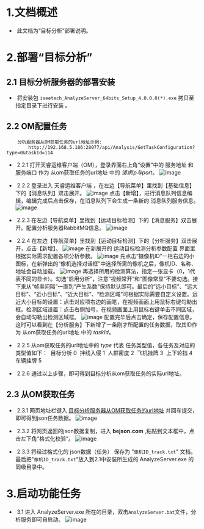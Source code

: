 # 1.文档概述

-  ​	此文档为“目标分析”部署说明。


# 2.部署“目标分析”

## 2.1 目标分析服务器的部署安装

-  ​	将安装包 `iseetech_AnalyzeServer_64bits_Setup_4.0.0.0(*).exe` 拷贝至指定目录下进行安装 。


## 2.2 OM配置任务


```
	分析服务器从OM获取任务的url地址示例:
		http://192.168.5.186:28077/api/Analysis/GetTaskConfiguration?type=0&taskId=114
```


- ​	2.2.1 打开天睿运维客户端（OM），登录界面右上角“设置”中的 服务地址 和 服务端口 作为 从om获取任务的url地址 中的 *请求ip与port*。
![image](https://note.youdao.com/yws/public/resource/eac674e17cb4bb0d8122c507fd7fb622/xmlnote/3BFDFB332F9C4CDABD1CD76E5CB9D131/1830)

-  ​ 2.2.2 登录进入 天睿运维客户端 ，在左边【导航菜单】里找到【基础信息】下的【消息队列】双击展开。
![image](https://note.youdao.com/yws/public/resource/eac674e17cb4bb0d8122c507fd7fb622/xmlnote/C46361236D10463EA899DE07EB5C1C74/1886)
点击【新增】，进行消息队列信息编辑，编辑完成后点击保存，在消息队列下会生成一条新的 消息队列服务信息。
![image](https://note.youdao.com/yws/public/resource/eac674e17cb4bb0d8122c507fd7fb622/xmlnote/1F77DD11CAAB45E0BC2F98CB50B8620A/1888)

-  ​ 2.2.3 在左边【导航菜单】里找到【运动目标检测】下的【消息服务】双击展开。配置分析服务器RabbitMQ信息。
![image](https://note.youdao.com/yws/public/resource/eac674e17cb4bb0d8122c507fd7fb622/xmlnote/EC3715D6729A445DA6AA50CAADB1CFCD/1825)

-  ​ 2.2.4 在左边【导航菜单】里找到【运动目标检测】下的【分析服务】双击展开，点击【新增】。
![image](https://note.youdao.com/yws/public/resource/eac674e17cb4bb0d8122c507fd7fb622/xmlnote/A9848D8965F54A8EB0FB132167CC4991/1820)
在新展开的 运动目标检测分析参数配置 界面里根据实际需求配置各项分析参数。
![image](https://note.youdao.com/yws/public/resource/eac674e17cb4bb0d8122c507fd7fb622/xmlnote/07659140ABCC4745843D6DA5354A5E66/1834)
先点击“摄像机ID”一栏右边的小图标，在新弹出的“像机选择对话框”中选择所需的像机之后，像机ID、名称、地址会自动加载。
![image](https://note.youdao.com/yws/public/resource/eac674e17cb4bb0d8122c507fd7fb622/xmlnote/6DE1873F6EF94EBE8D334C331B6B3649/1964)
再选择所用的检测算法，指定一张显卡（0，1代表不同的显卡）。勾选“启用分析”，注意“视频常开”和“图像常显”不要勾选。接下来从“帧率间隔”一直到“产生系数”保持默认即可。最后的“远小目标”、“远大目标”、“近小目标”、“近大目标”、“检测区域”可根据实际需要自定义设置。远近大小目标的设置：点击对应项右边的画笔，在视频画面上用鼠标右键勾勒出框。检测区域设置：点击右侧加号，在视频画面上用鼠标右键单击不同区域，会自动勾勒出检测区域框。
![image](https://note.youdao.com/yws/public/resource/eac674e17cb4bb0d8122c507fd7fb622/xmlnote/B8B85A9B2B7D447CB1946906FF5479AD/1971)
配置完毕后点击确定，保存配置信息。这时可以看到在【分析服务】下新增了一条刚才所配置的任务数据，取其ID作为 从om获取任务的url地址 中的 *taskId*。


-  ​ 2.2.5 从om获取任务的url地址中的 *type* 代表 任务类型值，各任务及对应的类型值如下：
​				目标分析   0
​				拌线入侵   1
​				人群密度   2
​				飞机挂牌   3
​				上下轮挡   4
​				车辆挂牌   5

-  ​ 2.2.6 通过以上步骤，即可得到目标分析从om获取任务的实际url地址。


## 2.3 从OM获取任务

- ​	2.3.1 网页地址栏键入 <u>目标分析服务器从OM获取任务的url地址</u> 并回车提交，即可得到json任务数据。
![image](https://note.youdao.com/yws/public/resource/eac674e17cb4bb0d8122c507fd7fb622/xmlnote/EB5299B91A544D2ABB0300F31BBF1FB9/1821)

-  ​ 2.3.2 将网页返回的json数据复制，进入 **bejson.com** ,粘贴到文本框中，点击左下角“格式化校验”。
![image](https://note.youdao.com/yws/public/resource/eac674e17cb4bb0d8122c507fd7fb622/xmlnote/1D1B70BA950B45CEA8DF6AD2B285B2B4/1828)

-  ​ 2.3.3 将经过格式化的 json数据（任务） 保存为 "`像机ID_track.txt`" 文档。
最后把"`像机ID_track.txt`"放入到2.1中安装所生成的 AnalyzeServer.exe 的同级目录中。


# 3.启动功能任务

-  ​	3.1 进入 AnalyzeServer.exe 所在的目录，双击`AnalyzeServer.bat`文件，分析服务即可自启动。
![image](https://note.youdao.com/yws/public/resource/eac674e17cb4bb0d8122c507fd7fb622/xmlnote/254A609D1E344E0CA261960531436F49/2001)
